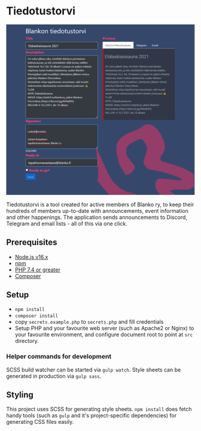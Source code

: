 # Tiedotustorvi

![Project image](https://github.com/blankory/torvi/blob/main/demo.PNG?raw=true)

Tiedotustorvi is a tool created for active members of Blanko ry, to keep their hundreds of members up-to-date with announcements, event information and other happenings. The application sends announcements to Discord, Telegram and email lists - all of this via one click.

## Prerequisites

- [Node.js v16.x](https://nodejs.org/en/)
- [npm](https://www.npmjs.com/)
- [PHP 7.4 or greater](https://www.php.net/)
- [Composer](https://getcomposer.org/)

## Setup 

- `npm install`
- `composer install`
- copy `secrets.example.php` to `secrets.php` and fill credentials
- Setup PHP and your favourite web server (such as Apache2 or Nginx) to your favourite environment, and configure document root to point at `src` directory.

### Helper commands for development

SCSS build watcher can be started via `gulp watch`. Style sheets can be generated in production via `gulp sass`.

## Styling

This project uses SCSS for generating style sheets. `npm install` does fetch handy tools (such as `gulp` and it's project-specific dependencies) for generating CSS files easily. 
